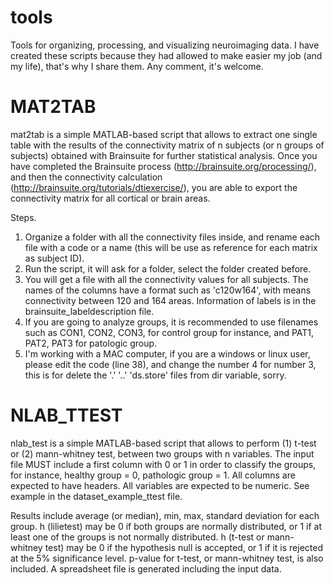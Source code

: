 # tools
Tools for organizing, processing, and visualizing neuroimaging data.
I have created these scripts because they had allowed to make easier my job (and my life), that's why I share them. Any comment, it's welcome. 

# MAT2TAB
mat2tab is a simple MATLAB-based script that allows to extract one single table with the results of the connectivity matrix of n subjects (or n groups of subjects) obtained with Brainsuite for further statistical analysis.
Once you have completed the Brainsuite process (http://brainsuite.org/processing/), and then the connectivity calculation (http://brainsuite.org/tutorials/dtiexercise/), you are able to export the connectivity matrix for all cortical or brain areas. 

Steps.
1. Organize a folder with all the connectivity files inside, and rename each file with a code or a name (this will be use as reference for each matrix as subject ID).
2. Run the script, it will ask for a folder, select the folder created before.
3. You will get a file with all the connectivity values for all subjects. The names of the columns have a format such as 'c120w164', with means connectivity between 120 and 164 areas. Information of labels is in the brainsuite_labeldescription file.
4. If you are going to analyze groups, it is recommended to use filenames such as CON1, CON2, CON3, for control group for instance, and PAT1, PAT2, PAT3 for patologic group.
5. I'm working with a MAC computer, if you are a windows or linux user, please edit the code (line 38), and change the number 4 for number 3, this is for delete the '.' '..' 'ds.store' files from dir variable, sorry.

# NLAB_TTEST
nlab_test is a simple MATLAB-based script that allows to perform (1) t-test or (2) mann-whitney test, between two groups with n variables. The input file MUST include a first column with 0 or 1 in order to classify the groups, for instance, healthy group = 0, pathologic group = 1. All columns are expected to have headers. All variables are expected to be numeric. See example in the dataset_example_ttest file. 

Results include average (or median), min, max, standard deviation for each group. h (lilietest) may be 0 if both groups are normally distributed, or 1 if at least one of the groups is not normally distributed. h (t-test or mann-whitney test) may be 0 if the hypothesis null is accepted, or 1 if it is rejected at the 5% significance level. p-value for t-test, or mann-whitney test, is also included. A spreadsheet file is generated including the input data.
